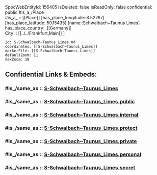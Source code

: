 ﻿---
location:
- 50.15435
- 8.52797
mapmarker: train
mapzoom:
- 8
- 18
tags:
- geo/station/train
type: Station
---

SpocWebEntityId: 156405
isDeleted: false
isReadOnly: false
confidential: public
#is_a_/Place  
#is_a_ :: [[Place]] 
[has_place_longitude::8.52797] 
[has_place_latitude::50.15435] 
[name::Schwalbach~Taunus Limes] 
has_place_country:: [[Germany]]  
City :: [[../../Frankfurt,Main]] ] 


```leaflet
id: S-Schwalbach~Taunus_Limes.md
coordinates: [[S-Schwalbach~Taunus_Limes]] 
markerFile: [[S-Schwalbach~Taunus_Limes]] 
defaultZoom: 11 
maxZoom: 18
```


## Confidential Links & Embeds: 

### #is_/same_as :: [S-Schwalbach~Taunus_Limes](S-Schwalbach~Taunus_Limes.md) 

### #is_/same_as :: [S-Schwalbach~Taunus_Limes.public](/_public/Earth/Continent/Europe/Europe~Central/Germany/Germany~West/Hessen/counties~Hessen/Frankfurt~Main/Stations-FFM~S/S-Schwalbach~Taunus_Limes.public.md) 

### #is_/same_as :: [S-Schwalbach~Taunus_Limes.internal](/_internal/Earth/Continent/Europe/Europe~Central/Germany/Germany~West/Hessen/counties~Hessen/Frankfurt~Main/Stations-FFM~S/S-Schwalbach~Taunus_Limes.internal.md) 

### #is_/same_as :: [S-Schwalbach~Taunus_Limes.protect](/_protect/Earth/Continent/Europe/Europe~Central/Germany/Germany~West/Hessen/counties~Hessen/Frankfurt~Main/Stations-FFM~S/S-Schwalbach~Taunus_Limes.protect.md) 

### #is_/same_as :: [S-Schwalbach~Taunus_Limes.private](/_private/Earth/Continent/Europe/Europe~Central/Germany/Germany~West/Hessen/counties~Hessen/Frankfurt~Main/Stations-FFM~S/S-Schwalbach~Taunus_Limes.private.md) 

### #is_/same_as :: [S-Schwalbach~Taunus_Limes.personal](/_personal/Earth/Continent/Europe/Europe~Central/Germany/Germany~West/Hessen/counties~Hessen/Frankfurt~Main/Stations-FFM~S/S-Schwalbach~Taunus_Limes.personal.md) 

### #is_/same_as :: [S-Schwalbach~Taunus_Limes.secret](/_secret/Earth/Continent/Europe/Europe~Central/Germany/Germany~West/Hessen/counties~Hessen/Frankfurt~Main/Stations-FFM~S/S-Schwalbach~Taunus_Limes.secret.md)

